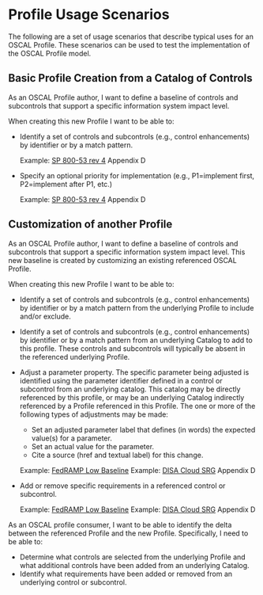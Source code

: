 # Profile Usage Scenarios

The following are a set of usage scenarios that describe typical uses for an OSCAL Profile. These scenarios can be used to test the implementation of the OSCAL Profile model.

## Basic Profile Creation from a Catalog of Controls

As an OSCAL Profile author, I want to define a baseline of controls and subcontrols that support a specific information system impact level.

When creating this new Profile I want to be able to:

- Identify a set of controls and subcontrols (e.g., control enhancements) by identifier or by a match pattern.

  Example: [SP 800-53 rev 4](https://nvlpubs.nist.gov/nistpubs/SpecialPublications/NIST.SP.800-53r4.pdf) Appendix D

- Specify an optional priority for implementation (e.g., P1=implement first, P2=implement after P1, etc.)

  Example: [SP 800-53 rev 4](https://nvlpubs.nist.gov/nistpubs/SpecialPublications/NIST.SP.800-53r4.pdf) Appendix D

## Customization of another Profile

As an OSCAL Profile author, I want to define a baseline of controls and subcontrols that support a specific information system impact level. This new baseline is created by customizing an existing referenced OSCAL Profile.

When creating this new Profile I want to be able to:

- Identify a set of controls and subcontrols (e.g., control enhancements) by identifier or by a match pattern from the underlying Profile to include and/or exclude.

- Identify a set of controls and subcontrols (e.g., control enhancements) by identifier or by a match pattern from an underlying Catalog to add to this profile. These controls and subcontrols will typically be absent in the referenced underlying Profile.

- Adjust a parameter property. The specific parameter being adjusted is identified using the parameter identifier defined in a control or subcontrol from an underlying catalog. This catalog may be directly referenced by this profile, or may be an underlying Catalog indirectly referenced by a Profile referenced in this Profile. The one or more of the following types of adjustments may be made:
  - Set an adjusted parameter label that defines (in words) the expected value(s) for a parameter.
  - Set an actual value for the parameter.
  - Cite a source (href and textual label) for this change.

  Example: [FedRAMP Low Baseline](https://www.fedramp.gov/assets/resources/documents/FedRAMP_Low_Security_Controls.xlsx)
  Example: [DISA Cloud SRG](https://iasecontent.disa.mil/cloud/SRG/index.html#AppendixD-CSPAssessmentParameterValuesforPA) Appendix D

- Add or remove specific requirements in a referenced control or subcontrol.

  Example: [FedRAMP Low Baseline](https://www.fedramp.gov/assets/resources/documents/FedRAMP_Low_Security_Controls.xlsx)
  Example: [DISA Cloud SRG](https://iasecontent.disa.mil/cloud/SRG/index.html#AppendixD-CSPAssessmentParameterValuesforPA) Appendix D

As an OSCAL profile consumer, I want to be able to identify the delta between the referenced Profile and the new Profile. Specifically, I need to be able to:

- Determine what controls are selected from the underlying Profile and what additional controls have been added from an underlying Catalog.
- Identify what requirements have been added or removed from an underlying control or subcontrol.
